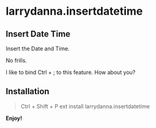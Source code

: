 # larrydanna.insertdatetime

## Insert Date Time
Insert the Date and Time.

No frills.

I like to bind Ctrl + ; to this feature.  How about you?

## Installation
> Ctrl + Shift + P
> ext install larrydanna.insertdatetime
 
**Enjoy!**
